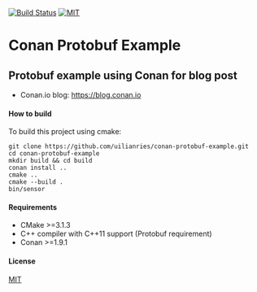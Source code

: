 [![Build Status](https://travis-ci.com/uilianries/conan-protobuf-example.svg?branch=master)](https://travis-ci.com/uilianries/conan-protobuf-example)
[![MIT](https://img.shields.io/packagist/l/doctrine/orm.svg)](https://img.shields.io/packagist/l/doctrine/orm.svg)

# Conan Protobuf Example

## Protobuf example using Conan for blog post

- Conan.io blog: https://blog.conan.io

#### How to build
To build this project using cmake:

    git clone https://github.com/uilianries/conan-protobuf-example.git
    cd conan-protobuf-example
    mkdir build && cd build
    conan install ..
    cmake ..
    cmake --build .
    bin/sensor

#### Requirements
- CMake >=3.1.3
- C++ compiler with C++11 support (Protobuf requirement)
- Conan >=1.9.1

#### License
[MIT](LICENSE)
